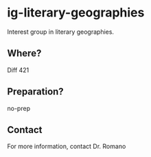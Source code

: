 # ig-literary-geographies

Interest group in literary geographies. 

## Where?
Diff 421

## Preparation?
no-prep

## Contact
For more information, contact Dr. Romano


